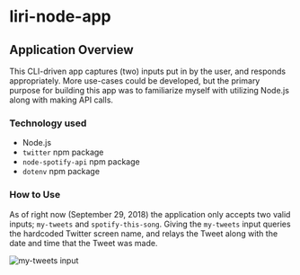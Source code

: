 # liri-node-app

## Application Overview

This CLI-driven app captures (two) inputs put in by the user, and responds appropriately. More use-cases could be developed, but the primary purpose for building this app was to familiarize myself with utilizing Node.js along with making API calls. 

### Technology used
* Node.js
* `twitter` npm package
* `node-spotify-api` npm package
* `dotenv` npm package

### How to Use
As of right now (September 29, 2018) the application only accepts two valid inputs; `my-tweets` and `spotify-this-song`.
Giving the `my-tweets` input queries the hardcoded Twitter screen name, and relays the Tweet along with the date and time that the Tweet was made.

![my-tweets input](https://i.imgur.com/hmfwwJZ.png)

